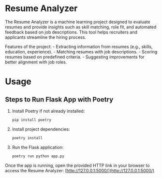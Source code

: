 # Resume Analyzer

The Resume Analyzer is a machine learning project designed to evaluate resumes and provide insights such as skill matching, role fit, and automated feedback based on job descriptions. This tool helps recruiters and applicants streamline the hiring process.

Features of the project:
    - Extracting information from resumes (e.g., skills, education, experience).
    - Matching resumes with job descriptions.
    - Scoring resumes based on predefined criteria.
    - Suggesting improvements for better alignment with job roles.

# Usage

## Steps to Run Flask App with Poetry

1. Install Poetry if not already installed:
    ```bash
    pip install poetry
    ```

2. Install project dependencies:
    ```bash
    poetry install
    ```

3. Run the Flask application:
    ```bash
    poetry run python app.py
    ```

Once the app is running, open the provided HTTP link in your browser to access the Resume Analyzer: [http://127.0.0.1:5000/](http://127.0.0.1:5000/)
